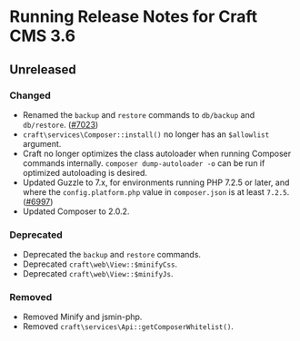 # Running Release Notes for Craft CMS 3.6

## Unreleased

### Changed
- Renamed the `backup` and `restore` commands to `db/backup` and `db/restore`. ([#7023](https://github.com/craftcms/cms/issues/7023))
- `craft\services\Composer::install()` no longer has an `$allowlist` argument.
- Craft no longer optimizes the class autoloader when running Composer commands internally. `composer dump-autoloader -o` can be run if optimized autoloading is desired.
- Updated Guzzle to 7.x, for environments running PHP 7.2.5 or later, and where the `config.platform.php` value in `composer.json` is at least `7.2.5`. ([#6997](https://github.com/craftcms/cms/issues/6997))
- Updated Composer to 2.0.2.

### Deprecated
- Deprecated the `backup` and `restore` commands.
- Deprecated `craft\web\View::$minifyCss`.
- Deprecated `craft\web\View::$minifyJs`.

### Removed
- Removed Minify and jsmin-php.
- Removed `craft\services\Api::getComposerWhitelist()`.
